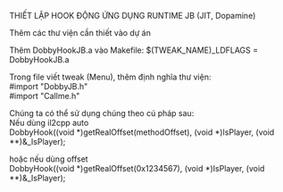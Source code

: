 THIẾT LẬP HOOK ĐỘNG ỨNG DỤNG RUNTIME JB (JIT, Dopamine)

Thêm các thư viện cần thiết vào dự án

Thêm DobbyHookJB.a vào Makefile:
$(TWEAK_NAME)_LDFLAGS = DobbyHookJB.a

Trong file viết tweak (Menu), thêm định nghĩa thư viện:  
#import "DobbyJB.h"  
#import "Callme.h"


Chúng ta có thể sử dụng chúng theo cú pháp sau:  
Nếu dùng il2cpp auto  
DobbyHook((void *)getRealOffset(methodOffset), (void *)IsPlayer, (void **)&_IsPlayer);
  
hoặc nếu dùng offset  
DobbyHook((void *)getRealOffset(0x1234567), (void *)IsPlayer, (void **)&_IsPlayer);
